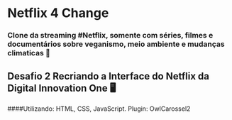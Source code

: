 # Netflix 4 Change 

### Clone da streaming #Netflix, somente com séries, filmes e documentários sobre veganismo, meio ambiente e mudanças climaticas :seedling:

## Desafio 2 Recriando a Interface do Netflix da Digital Innovation One :desktop_computer: 

####Utilizando: HTML, CSS, JavaScript. Plugin: OwlCarossel2
